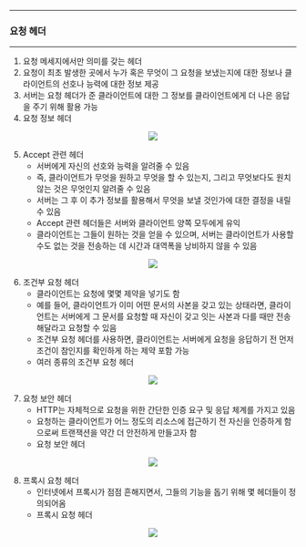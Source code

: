 -----
### 요청 헤더
-----
1. 요청 메세지에서만 의미를 갖는 헤더
2. 요청이 최초 발생한 곳에서 누가 혹은 무엇이 그 요청을 보냈는지에 대한 정보나 클라이언트의 선호나 능력에 대한 정보 제공
3. 서버는 요청 헤더가 준 클라이언트에 대한 그 정보를 클라이언트에게 더 나은 응답을 주기 위해 활용 가능
4. 요청 정보 헤더
<div align="center">
<img src="https://github.com/user-attachments/assets/2a9b8647-119b-4971-8e68-3390bfc0a189">
</div>

5. Accept 관련 헤더
   - 서버에게 자신의 선호와 능력을 알려줄 수 있음
   - 즉, 클라이언트가 무엇을 원하고 무엇을 할 수 있는지, 그리고 무엇보다도 원치 않는 것은 무엇인지 알려줄 수 있음
   - 서버는 그 후 이 추가 정보를 활용해서 무엇을 보낼 것인가에 대한 결정을 내릴 수 있음
   - Accept 관련 헤더들은 서버와 클라이언트 양쪽 모두에게 유익
   - 클라이언트는 그들이 원하는 것을 얻을 수 있으며, 서버는 클라이언트가 사용할 수도 없는 것을 전송하는 데 시간과 대역폭을 낭비하지 않을 수 있음
<div align="center">
<img src="https://github.com/user-attachments/assets/ffb0ee15-e6cb-4c5a-b558-c567507463dd">
</div>

6. 조건부 요청 헤더
   - 클라이언트는 요청에 몇몇 제약을 넣기도 함
   - 예를 들어, 클라이언트가 이미 어떤 문서의 사본을 갖고 있는 상태라면, 클라이언트는 서버에게 그 문서를 요청할 때 자신이 갖고 잇는 사본과 다를 때만 전송해달라고 요청할 수 있음
   - 조건부 요청 헤더를 사용하면, 클라이언트는 서버에게 요청을 응답하기 전 먼저 조건이 참인지를 확인하게 하는 제약 포함 가능
   - 여러 종류의 조건부 요청 헤더
<div align="center">
<img src="https://github.com/user-attachments/assets/4db9507a-f5f9-4e0e-a880-3de34a0e3ed8">
</div>

7. 요청 보안 헤더
   - HTTP는 자체적으로 요청을 위한 간단한 인증 요구 및 응답 체계를 가지고 있음
   - 요청하는 클라이언트가 어느 정도의 리소스에 접근하기 전 자신을 인증하게 함으로써 트랜잭션을 약간 더 안전하게 만들고자 함
   - 요청 보안 헤더
<div align="center">
<img src="https://github.com/user-attachments/assets/8bb23309-cfc8-4a8d-ae36-743750141241">
</div>

8. 프록시 요청 헤더
   - 인터넷에서 프록시가 점점 흔해지면서, 그들의 기능을 돕기 위해 몇 헤더들이 정의되어옴
   - 프록시 요청 헤더
<div align="center">
<img src="https://github.com/user-attachments/assets/c7c5836a-2886-46ad-af5c-1a88998faf76">
</div>
